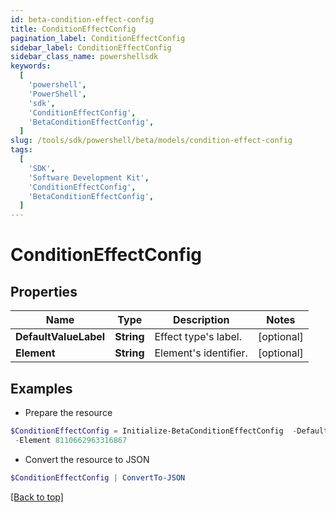 ```yaml
---
id: beta-condition-effect-config
title: ConditionEffectConfig
pagination_label: ConditionEffectConfig
sidebar_label: ConditionEffectConfig
sidebar_class_name: powershellsdk
keywords:
  [
    'powershell',
    'PowerShell',
    'sdk',
    'ConditionEffectConfig',
    'BetaConditionEffectConfig',
  ]
slug: /tools/sdk/powershell/beta/models/condition-effect-config
tags:
  [
    'SDK',
    'Software Development Kit',
    'ConditionEffectConfig',
    'BetaConditionEffectConfig',
  ]
---
```


# ConditionEffectConfig

## Properties

| Name                  | Type       | Description           | Notes      |
| --------------------- | ---------- | --------------------- | ---------- |
| **DefaultValueLabel** | **String** | Effect type's label.  | [optional] |
| **Element**           | **String** | Element's identifier. | [optional] |

## Examples

- Prepare the resource

```powershell
$ConditionEffectConfig = Initialize-BetaConditionEffectConfig  -DefaultValueLabel Access to Remove `
 -Element 8110662963316867
```

- Convert the resource to JSON

```powershell
$ConditionEffectConfig | ConvertTo-JSON
```

[[Back to top]](#)
